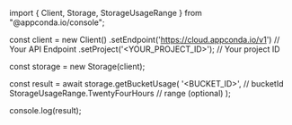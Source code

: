 import { Client, Storage, StorageUsageRange } from "@appconda.io/console";

const client = new Client()
    .setEndpoint('https://cloud.appconda.io/v1') // Your API Endpoint
    .setProject('<YOUR_PROJECT_ID>'); // Your project ID

const storage = new Storage(client);

const result = await storage.getBucketUsage(
    '<BUCKET_ID>', // bucketId
    StorageUsageRange.TwentyFourHours // range (optional)
);

console.log(result);
